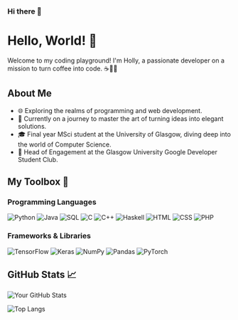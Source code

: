 ### Hi there 👋

<!--
**holly-hewitt/holly-hewitt** is a ✨ _special_ ✨ repository because its `README.md` (this file) appears on your GitHub profile.

Here are some ideas to get you started:

- 🔭 I’m currently working on ...
- 🌱 I’m currently learning ...
- 👯 I’m looking to collaborate on ...
- 🤔 I’m looking for help with ...
- 💬 Ask me about ...
- 📫 How to reach me: ...
- 😄 Pronouns: ...
- ⚡ Fun fact: ...
-->

# Hello, World! 👋

Welcome to my coding playground! I'm Holly, a passionate developer on a mission to turn coffee into code. ☕️👨‍💻

## About Me

- 🌐 Exploring the realms of programming and web development.
- 🚀 Currently on a journey to master the art of turning ideas into elegant solutions.
- 🎓 Final year MSci student at the University of Glasgow, diving deep into the world of Computer Science.
- 👥 Head of Engagement at the Glasgow University Google Developer Student Club.

## My Toolbox 🧰

### Programming Languages
![Python](https://img.shields.io/badge/Python-%233776AB.svg?&style=for-the-badge&logo=python&logoColor=white)
![Java](https://img.shields.io/badge/Java-%23007396.svg?&style=for-the-badge&logo=java&logoColor=white)
![SQL](https://img.shields.io/badge/SQL-%2300758F.svg?&style=for-the-badge&logo=sqlite&logoColor=white)
![C](https://img.shields.io/badge/C-%2300599C.svg?&style=for-the-badge&logo=c&logoColor=white)
![C++](https://img.shields.io/badge/C++-%2300599C.svg?&style=for-the-badge&logo=c%2B%2B&logoColor=white)
![Haskell](https://img.shields.io/badge/Haskell-%230871B6.svg?&style=for-the-badge&logo=haskell&logoColor=white)
![HTML](https://img.shields.io/badge/HTML-%23E34F26.svg?&style=for-the-badge&logo=html5&logoColor=white)
![CSS](https://img.shields.io/badge/CSS-%231572B6.svg?&style=for-the-badge&logo=css3&logoColor=white)
![PHP](https://img.shields.io/badge/PHP-%23777BB4.svg?&style=for-the-badge&logo=php&logoColor=white)

### Frameworks & Libraries
![TensorFlow](https://img.shields.io/badge/TensorFlow-%23FF6F00.svg?&style=for-the-badge&logo=tensorflow&logoColor=white)
![Keras](https://img.shields.io/badge/Keras-%23D00000.svg?&style=for-the-badge&logo=keras&logoColor=white)
![NumPy](https://img.shields.io/badge/NumPy-%23013243.svg?&style=for-the-badge&logo=numpy&logoColor=white)
![Pandas](https://img.shields.io/badge/Pandas-%23150458.svg?&style=for-the-badge&logo=pandas&logoColor=white)
![PyTorch](https://img.shields.io/badge/PyTorch-%23EE4C2C.svg?&style=for-the-badge&logo=pytorch&logoColor=white)

## GitHub Stats 📈

![Your GitHub Stats](https://github-readme-stats.vercel.app/api?username=holly-hewitt&show_icons=true&count_private=true&hide=stars&theme=radical)

![Top Langs](https://github-readme-stats.vercel.app/api/top-langs/?username=holly-hewitt&layout=compact&theme=radical)

